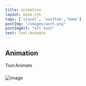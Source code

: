 ```yaml
---
title: animation
layout: base.njk
tags: ['visual', 'navItem','home']
postImg: "/images/worn.png"
postImgAlt: "alt text"
text: Tool:Animate
---
```

  <main>
  <div class="detailpage">   
 <div class="description"> 
    <h2 class="dptitle">Animation</h2>  
   <p class="dpword">Tool:Animate</p>
  <h3 class="projectdetail"></h3>
   <p class="dpword">  </p>
 </div>  
   <div class="dpimages-width"> 
   <img src="/images/worm.gif"  class="dp" alt="image"></div>


  </main>